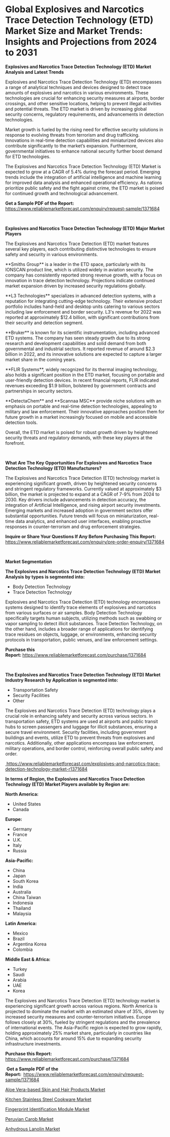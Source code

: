 <p><h1>Global Explosives and Narcotics Trace Detection Technology (ETD) Market Size and Market Trends: Insights and Projections from 2024 to 2031</h1></p><p><strong>Explosives and Narcotics Trace Detection Technology (ETD) Market Analysis and Latest Trends</strong></p>
<p><p>Explosives and Narcotics Trace Detection Technology (ETD) encompasses a range of analytical techniques and devices designed to detect trace amounts of explosives and narcotics in various environments. These technologies are crucial for enhancing security measures at airports, border crossings, and other sensitive locations, helping to prevent illegal activities and potential threats. The ETD market is driven by increasing global security concerns, regulatory requirements, and advancements in detection technologies.</p><p>Market growth is fueled by the rising need for effective security solutions in response to evolving threats from terrorism and drug trafficking. Innovations in real-time detection capabilities and miniaturized devices also contribute significantly to the market’s expansion. Furthermore, governmental initiatives to enhance national security further boost demand for ETD technologies.</p><p>The Explosives and Narcotics Trace Detection Technology (ETD) Market is expected to grow at a CAGR of 5.4% during the forecast period. Emerging trends include the integration of artificial intelligence and machine learning for improved data analysis and enhanced operational efficiency. As nations prioritize public safety and the fight against crime, the ETD market is poised for continued growth and technological advancement.</p></p>
<p><strong>Get a Sample PDF of the Report:&nbsp;</strong> <a href="https://www.reliablemarketforecast.com/enquiry/request-sample/1371684?utm_campaign=1108&utm_medium=2&utm_source=Github&utm_content=ia&utm_term=26122024&utm_id=explosives-and-narcotics-trace-detection-technology-etd">https://www.reliablemarketforecast.com/enquiry/request-sample/1371684</a></p>
<p>&nbsp;</p>
<p><strong>Explosives and Narcotics Trace Detection Technology (ETD) Major Market Players</strong></p>
<p><p>The Explosives and Narcotics Trace Detection (ETD) market features several key players, each contributing distinctive technologies to ensure safety and security in various environments. </p><p>**Smiths Group** is a leader in the ETD space, particularly with its IONSCAN product line, which is utilized widely in aviation security. The company has consistently reported strong revenue growth, with a focus on innovation in trace detection technology. Projections indicate continued market expansion driven by increased security regulations globally.</p><p>**L3 Technologies** specializes in advanced detection systems, with a reputation for integrating cutting-edge technology. Their extensive product portfolio includes hand-held and desktop units catering to various sectors including law enforcement and border security. L3's revenue for 2022 was reported at approximately $12.4 billion, with significant contributions from their security and detection segment.</p><p>**Bruker** is known for its scientific instrumentation, including advanced ETD systems. The company has seen steady growth due to its strong research and development capabilities and solid demand from both governmental and industrial sectors. It reported revenue of around $2.3 billion in 2022, and its innovative solutions are expected to capture a larger market share in the coming years.</p><p>**FLIR Systems**, widely recognized for its thermal imaging technology, also holds a significant position in the ETD market, focusing on portable and user-friendly detection devices. In recent financial reports, FLIR indicated revenues exceeding $1.9 billion, bolstered by government contracts and partnerships in security sectors.</p><p>**DetectaChem** and **Scannaa MSC** provide niche solutions with an emphasis on portable and real-time detection technologies, appealing to military and law enforcement. Their innovative approaches position them for future growth in a market increasingly focused on mobile and accessible detection tools. </p><p>Overall, the ETD market is poised for robust growth driven by heightened security threats and regulatory demands, with these key players at the forefront.</p></p>
<p>&nbsp;</p>
<p><strong>What Are The Key Opportunities For Explosives and Narcotics Trace Detection Technology (ETD) Manufacturers?</strong></p>
<p><p>The Explosives and Narcotics Trace Detection (ETD) technology market is experiencing significant growth, driven by heightened security concerns and stringent regulatory frameworks. Currently valued at approximately $3 billion, the market is projected to expand at a CAGR of 7-9% from 2024 to 2030. Key drivers include advancements in detection accuracy, the integration of Artificial Intelligence, and rising airport security investments. Emerging markets and increased adoption in government sectors offer substantial opportunities. Future trends will focus on miniaturization, real-time data analytics, and enhanced user interfaces, enabling proactive responses in counter-terrorism and drug enforcement strategies.</p></p>
<p><strong>Inquire or Share Your Questions If Any Before Purchasing This Report:</strong> <a href="https://www.reliablemarketforecast.com/enquiry/pre-order-enquiry/1371684?utm_campaign=1108&utm_medium=2&utm_source=Github&utm_content=ia&utm_term=26122024&utm_id=explosives-and-narcotics-trace-detection-technology-etd">https://www.reliablemarketforecast.com/enquiry/pre-order-enquiry/1371684</a></p>
<p>&nbsp;</p>
<p><strong>Market Segmentation</strong></p>
<p><strong>The Explosives and Narcotics Trace Detection Technology (ETD) Market Analysis by types is segmented into:</strong></p>
<p><ul><li>Body Detection Technology</li><li>Trace Detection Technology</li></ul></p>
<p><p>Explosives and Narcotics Trace Detection (ETD) technology encompasses systems designed to identify trace elements of explosives and narcotics from various surfaces or air samples. Body Detection Technology specifically targets human subjects, utilizing methods such as swabbing or vapor sampling to detect illicit substances. Trace Detection Technology, on the other hand, includes a broader range of applications for identifying trace residues on objects, luggage, or environments, enhancing security protocols in transportation, public venues, and law enforcement settings.</p></p>
<p><strong>Purchase this Report:&nbsp;</strong><a href="https://www.reliablemarketforecast.com/purchase/1371684?utm_campaign=1108&utm_medium=2&utm_source=Github&utm_content=ia&utm_term=26122024&utm_id=explosives-and-narcotics-trace-detection-technology-etd">https://www.reliablemarketforecast.com/purchase/1371684</a></p>
<p>&nbsp;</p>
<p><strong>The Explosives and Narcotics Trace Detection Technology (ETD) Market Industry Research by Application is segmented into:</strong></p>
<p><ul><li>Transportation Safety</li><li>Security Facilities</li><li>Other</li></ul></p>
<p><p>The Explosives and Narcotics Trace Detection (ETD) technology plays a crucial role in enhancing safety and security across various sectors. In transportation safety, ETD systems are used at airports and public transit hubs to screen passengers and luggage for illicit substances, ensuring a secure travel environment. Security facilities, including government buildings and events, utilize ETD to prevent threats from explosives and narcotics. Additionally, other applications encompass law enforcement, military operations, and border control, reinforcing overall public safety and order.</p></p>
<p><a href="https://www.reliablemarketforecast.com/explosives-and-narcotics-trace-detection-technology-market-r1371684?utm_campaign=1108&utm_medium=2&utm_source=Github&utm_content=ia&utm_term=26122024&utm_id=explosives-and-narcotics-trace-detection-technology-etd">&nbsp;https://www.reliablemarketforecast.com/explosives-and-narcotics-trace-detection-technology-market-r1371684</a></p>
<p><strong>In terms of Region, the Explosives and Narcotics Trace Detection Technology (ETD) Market Players available by Region are:</strong></p>
<p>
    <p> <strong> North America: </strong>
        <ul>
            <li>United States</li>
            <li>Canada</li>
        </ul>
        </p> 
    <p> <strong> Europe: </strong>
        <ul>
            <li>Germany</li>
            <li>France</li>
            <li>U.K.</li>
            <li>Italy</li>
            <li>Russia</li>
        </ul>
        </p> 
    <p> <strong> Asia-Pacific: </strong>
        <ul>
            <li>China</li>
            <li>Japan</li>
            <li>South Korea</li>
            <li>India</li>
            <li>Australia</li>
            <li>China Taiwan</li>
            <li>Indonesia</li>
            <li>Thailand</li>
            <li>Malaysia</li>
        </ul>
        </p> 
    <p> <strong> Latin America: </strong>
        <ul>
            <li>Mexico</li>
            <li>Brazil</li>
            <li>Argentina Korea</li>
            <li>Colombia</li>
        </ul>
        </p> 
    <p> <strong> Middle East & Africa: </strong>
        <ul>
            <li>Turkey</li>
            <li>Saudi</li>
            <li>Arabia</li>
            <li>UAE</li>
            <li>Korea</li>
        </ul>
    </p>
    </p>
<p><p>The Explosives and Narcotics Trace Detection (ETD) technology market is experiencing significant growth across various regions. North America is projected to dominate the market with an estimated share of 35%, driven by increased security measures and counter-terrorism initiatives. Europe follows closely at 30%, fueled by stringent regulations and the prevalence of international events. The Asia-Pacific region is expected to grow rapidly, holding approximately 25% market share, particularly in countries like China, which accounts for around 15% due to expanding security infrastructure investments.</p></p>
<p><strong>Purchase this Report: </strong><a href="https://www.reliablemarketforecast.com/purchase/1371684?utm_campaign=1108&utm_medium=2&utm_source=Github&utm_content=ia&utm_term=26122024&utm_id=explosives-and-narcotics-trace-detection-technology-etd">https://www.reliablemarketforecast.com/purchase/1371684</a></p>
<p>&nbsp;<strong>Get a Sample PDF of the Report:&nbsp;&nbsp;</strong><a href="https://www.reliablemarketforecast.com/enquiry/request-sample/1371684?utm_campaign=1108&utm_medium=2&utm_source=Github&utm_content=ia&utm_term=26122024&utm_id=explosives-and-narcotics-trace-detection-technology-etd">https://www.reliablemarketforecast.com/enquiry/request-sample/1371684</a></p>
<p><strong></strong></p>
<p><p><a href="https://github.com/CliffMedina6/Market-Research-Report-List-7/blob/main/aloe-vera-based-skin-and-hair-products-market.md?utm_campaign=1108&utm_medium=2&utm_source=Github&utm_content=ia&utm_term=26122024&utm_id=explosives-and-narcotics-trace-detection-technology-etd">Aloe Vera-based Skin and Hair Products Market</a></p><p><a href="https://www.linkedin.com/pulse/kitchen-stainless-steel-cookware-market-projected-significant-e3nuc?utm_campaign=1108&utm_medium=2&utm_source=Github&utm_content=ia&utm_term=26122024&utm_id=explosives-and-narcotics-trace-detection-technology-etd">Kitchen Stainless Steel Cookware Market</a></p><p><a href="https://www.linkedin.com/pulse/fingerprint-identification-module-industry-forecast-hzoec?utm_campaign=1108&utm_medium=2&utm_source=Github&utm_content=ia&utm_term=26122024&utm_id=explosives-and-narcotics-trace-detection-technology-etd">Fingerprint Identification Module Market</a></p><p><a href="https://www.linkedin.com/pulse/analysis-forecast-growing-demand-peruvian-carob-market-adamc?utm_campaign=1108&utm_medium=2&utm_source=Github&utm_content=ia&utm_term=26122024&utm_id=explosives-and-narcotics-trace-detection-technology-etd">Peruvian Carob Market</a></p><p><a href="https://www.linkedin.com/pulse/anhydrous-lanolin-market-analysis-structure-size-growing-y2goc?utm_campaign=1108&utm_medium=2&utm_source=Github&utm_content=ia&utm_term=26122024&utm_id=explosives-and-narcotics-trace-detection-technology-etd">Anhydrous Lanolin Market</a></p></p>